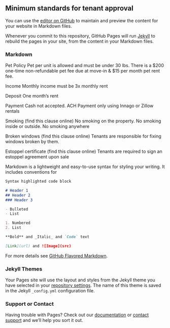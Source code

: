 ## Minimum standards for tenant approval

You can use the [editor on GitHub](https://github.com/AdamHickey00/rental-guidelines/edit/gh-pages/index.md) to maintain and preview the content for your website in Markdown files.

Whenever you commit to this repository, GitHub Pages will run [Jekyll](https://jekyllrb.com/) to rebuild the pages in your site, from the content in your Markdown files.

### Markdown



Pet Policy
Pet per unit is allowed and must be under 30 lbs. There is a $200 one-time non-refundable pet fee due at move-in & $15 per month pet rent fee.

Income
Monthly income must be 3x monthly rent

Deposit
One month’s rent

Payment
Cash not accepted. ACH Payment only using Innago or Zillow rentals

Smoking (find this clause online)
No smoking on the property. No smoking inside or outside. No smoking anywhere

Broken windows (find this clause online)
Tenants are responsible for fixing windows broken by them.

Estoppel certificate (find this clause online)
Tenants are required to sign an estoppel agreement upon sale




Markdown is a lightweight and easy-to-use syntax for styling your writing. It includes conventions for

```markdown
Syntax highlighted code block

# Header 1
## Header 2
### Header 3

- Bulleted
- List

1. Numbered
2. List

**Bold** and _Italic_ and `Code` text

[Link](url) and ![Image](src)
```

For more details see [GitHub Flavored Markdown](https://guides.github.com/features/mastering-markdown/).

### Jekyll Themes

Your Pages site will use the layout and styles from the Jekyll theme you have selected in your [repository settings](https://github.com/AdamHickey00/rental-guidelines/settings). The name of this theme is saved in the Jekyll `_config.yml` configuration file.

### Support or Contact

Having trouble with Pages? Check out our [documentation](https://docs.github.com/categories/github-pages-basics/) or [contact support](https://support.github.com/contact) and we’ll help you sort it out.
